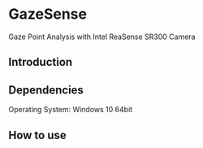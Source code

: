 # GazeSense
Gaze Point Analysis with Intel ReaSense SR300 Camera
## Introduction

## Dependencies
Operating System: Windows 10 64bit

## How to use